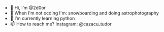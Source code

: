 - 👋 Hi, I’m @2d0or
- 👀 When I'm not ocding I'm: snowboarding and doing astrophotography 
- 🌱 I’m currently learning python
- 📫 How to reach me? Instagram: @cazacu_tudor

<!---
2d0or/2d0or is a ✨ special ✨ repository because its `README.md` (this file) appears on your GitHub profile.
You can click the Preview link to take a look at your changes.
--->
